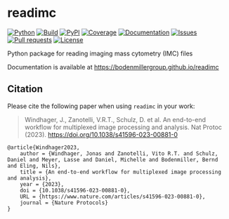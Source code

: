 # readimc

<a href="#"><img alt="Python" src="https://img.shields.io/pypi/pyversions/readimc" /></a>
<a href="https://github.com/BodenmillerGroup/readimc/actions/workflows/build.yml" alt="Build"><img alt="Build" src="https://img.shields.io/github/actions/workflow/status/BodenmillerGroup/readimc/build.yml?label=build" /></a>
<a href="https://pypi.org/project/readimc" alt="PyPI"><img alt="PyPI" src="https://img.shields.io/pypi/v/readimc" /></a>
<a href="#"><img alt="Coverage" src="https://img.shields.io/codecov/c/github/BodenmillerGroup/readimc" /></a>
<a href="https://bodenmillergroup.github.io/readimc" alt="Documentation"><img alt="Documentation" src="https://img.shields.io/github/actions/workflow/status/BodenmillerGroup/readimc/docs.yml?label=docs" /></a>
<a href="https://github.com/BodenmillerGroup/readimc/issues" alt="Issues"><img alt="Issues" src="https://img.shields.io/github/issues/BodenmillerGroup/readimc" /></a>
<a href="https://github.com/BodenmillerGroup/readimc/pulls" alt="Pull requests"><img alt="Pull requests" src="https://img.shields.io/github/issues-pr/BodenmillerGroup/readimc" /></a>
<a href="https://github.com/BodenmillerGroup/readimc/blob/main/LICENSE" alt="License"><img alt="License" src="https://img.shields.io/github/license/BodenmillerGroup/readimc" /></a>

Python package for reading imaging mass cytometry (IMC) files

Documentation is available at https://bodenmillergroup.github.io/readimc

## Citation

Please cite the following paper when using `readimc` in your work:

>  Windhager, J., Zanotelli, V.R.T., Schulz, D. et al. An end-to-end workflow for multiplexed image processing and analysis. Nat Protoc (2023). https://doi.org/10.1038/s41596-023-00881-0

    @article{Windhager2023,
        author = {Windhager, Jonas and Zanotelli, Vito R.T. and Schulz, Daniel and Meyer, Lasse and Daniel, Michelle and Bodenmiller, Bernd and Eling, Nils},
        title = {An end-to-end workflow for multiplexed image processing and analysis},
        year = {2023},
        doi = {10.1038/s41596-023-00881-0},
        URL = {https://www.nature.com/articles/s41596-023-00881-0},
        journal = {Nature Protocols}
    }